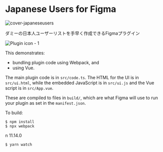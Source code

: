 # Japanese Users for Figma

![cover-japaneseusers](https://user-images.githubusercontent.com/281424/108389563-22679d80-7253-11eb-8225-c236e589977b.png)

ダミーの日本人ユーザーリストを手早く作成できるFigmaプラグイン

![Plugin icon - 1](https://user-images.githubusercontent.com/281424/108389585-272c5180-7253-11eb-88e2-cef723f28fe3.png)

This demonstrates:

- bundling plugin code using Webpack, and
- using Vue.

The main plugin code is in `src/code.ts`. The HTML for the UI is in
`src/ui.html`, while the embedded JavaScript is in `src/ui.js` and the Vue script is in `src/App.vue`.

These are compiled to files in `build/`, which are what Figma will use to run
your plugin as set in the `manifest.json`.

To build:

    $ npm install
    $ npx webpack

n 11.14.0

    $ yarn watch

[webpack]: ../webpack/
